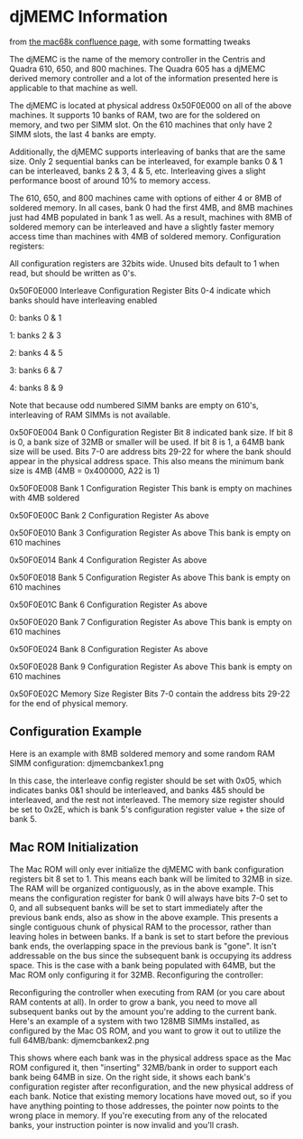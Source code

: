 djMEMC Information
==================

from [the mac68k confluence page](https://mac68k.info/wiki/display/mac68k/djMEMC+Information), with some formatting tweaks

The djMEMC is the name of the memory controller in the Centris and Quadra 610, 650, and 800 machines.  The Quadra 605 has a djMEMC derived memory controller and a lot of the information presented here is applicable to that machine as well.

The djMEMC is located at physical address 0x50F0E000 on all of the above machines.  It supports 10 banks of RAM, two are for the soldered on memory, and two per SIMM slot.  On the 610 machines that only have 2 SIMM slots, the last 4 banks are empty.

Additionally, the djMEMC supports interleaving of banks that are the same size.  Only 2 sequential banks can be interleaved, for example banks 0 & 1 can be interleaved, banks 2 & 3, 4 & 5, etc.  Interleaving gives a slight performance boost of around 10% to memory access.

The 610, 650, and 800 machines came with options of either 4 or 8MB of soldered memory.  In all cases, bank 0 had the first 4MB, and 8MB machines just had 4MB populated in bank 1 as well.  As a result, machines with 8MB of soldered memory can be interleaved and have a slightly faster memory access time than machines with 4MB of soldered memory.
Configuration registers:

All configuration registers are 32bits wide.  Unused bits default to 1 when read, but should be written as 0's.

0x50F0E000	Interleave Configuration Register
Bits 0-4 indicate which banks should have interleaving enabled

0: banks 0 & 1

1: banks 2 & 3

2: banks 4 & 5

3: banks 6 & 7

4: banks 8 & 9

Note that because odd numbered SIMM banks are empty on 610's, interleaving of RAM SIMMs is not available.

0x50F0E004	Bank 0 Configuration Register
Bit 8 indicated bank size. If bit 8 is 0, a bank size of 32MB or smaller will be used. If bit 8 is 1, a 64MB bank size will be used.
Bits 7-0 are address bits 29-22 for where the bank should appear in the physical address space. This also means the minimum bank size is 4MB (4MB = 0x400000, A22 is 1)

0x50F0E008	Bank 1 Configuration Register
This bank is empty on machines with 4MB soldered

0x50F0E00C	Bank 2 Configuration Register	As above

0x50F0E010	Bank 3 Configuration Register As above
This bank is empty on 610 machines

0x50F0E014	Bank 4 Configuration Register	As above

0x50F0E018	Bank 5 Configuration Register As above
This bank is empty on 610 machines

0x50F0E01C	Bank 6 Configuration Register	As above

0x50F0E020	Bank 7 Configuration Register As above
This bank is empty on 610 machines

0x50F0E024	Bank 8 Configuration Register	As above

0x50F0E028	Bank 9 Configuration Register As above
This bank is empty on 610 machines

0x50F0E02C	Memory Size Register
Bits 7-0 contain the address bits 29-22 for the end of physical memory.


Configuration Example
---------------------

Here is an example with 8MB soldered memory and some random RAM SIMM configuration: djmemcbankex1.png

In this case, the interleave config register should be set with 0x05, which indicates banks 0&1 should be interleaved, and banks 4&5 should be interleaved, and the rest not interleaved.  The memory size register should be set to 0x2E, which is bank 5's configuration register value + the size of bank 5.


Mac ROM Initialization
----------------------

The Mac ROM will only ever initialize the djMEMC with bank configuration registers bit 8 set to 1.  This means each bank will be limited to 32MB in size.  The RAM will be organized contiguously, as in the above example.  This means the configuration register for bank 0 will always have bits 7-0 set to 0, and all subsequent banks will be set to start immediately after the previous bank ends, also as show in the above example.  This presents a single contiguous chunk of physical RAM to the processor, rather than leaving holes in between banks.  If a bank is set to start before the previous bank ends, the overlapping space in the previous bank is "gone".  It isn't addressable on the bus since the subsequent bank is occupying its address space.  This is the case with a bank being populated with 64MB, but the Mac ROM only configuring it for 32MB.
Reconfiguring the controller:

Reconfiguring the controller when executing from RAM (or you care about RAM contents at all).  In order to grow a bank, you need to move all subsequent banks out by the amount you're adding to the current bank.  Here's an example of a system with two 128MB SIMMs installed, as configured by the Mac OS ROM, and you want to grow it out to utilize the full 64MB/bank: djmemcbankex2.png

This shows where each bank was in the physical address space as the Mac ROM configured it, then "inserting" 32MB/bank in order to support each bank being 64MB in size.  On the right side, it shows each bank's configuration register after reconfiguration, and the new physical address of each bank.  Notice that existing memory locations have moved out, so if you have anything pointing to those addresses, the pointer now points to the wrong place in memory.  If you're executing from any of the relocated banks, your instruction pointer is now invalid and you'll crash.


